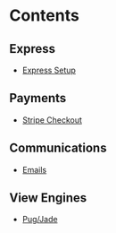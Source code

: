 # Contents

## Express

- [Express Setup](01.Server/express.md)

## Payments

- [Stripe Checkout](./10.Payments/stripe-1-checkout.md)

## Communications

- [Emails](./08.Emails/email.md)

## View Engines

- [Pug/Jade](./07.View-Engines/pug.md)
